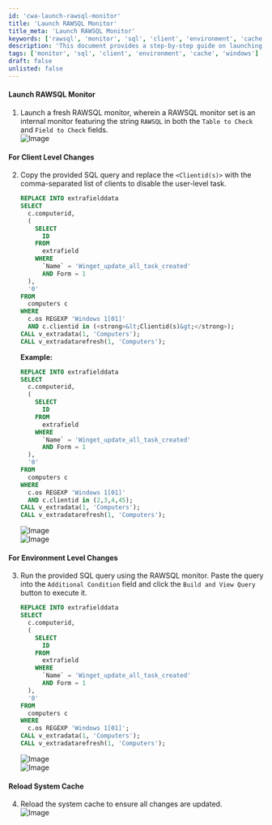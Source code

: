 ```yaml
---
id: 'cwa-launch-rawsql-monitor'
title: 'Launch RAWSQL Monitor'
title_meta: 'Launch RAWSQL Monitor'
keywords: ['rawsql', 'monitor', 'sql', 'client', 'environment', 'cache']
description: 'This document provides a step-by-step guide on launching a RAWSQL monitor, executing SQL queries for client and environment level changes, and reloading the system cache to ensure all changes are applied. It includes examples and images to assist users in the process.'
tags: ['monitor', 'sql', 'client', 'environment', 'cache', 'windows']
draft: false
unlisted: false
---
```

#### Launch RAWSQL Monitor

1. Launch a fresh RAWSQL monitor, wherein a RAWSQL monitor set is an internal monitor featuring the string `RAWSQL` in both the `Table to Check` and `Field to Check` fields.  
   ![Image](5078775/docs/14825940/images/21999468)

#### For Client Level Changes

2. Copy the provided SQL query and replace the `<Clientid(s)>` with the comma-separated list of clients to disable the user-level task.  

   ```sql
   REPLACE INTO extrafielddata 
   SELECT 
     c.computerid, 
     ( 
       SELECT 
         ID 
       FROM 
         extrafield 
       WHERE 
         `Name` = 'Winget_update_all_task_created' 
         AND Form = 1 
     ), 
     '0' 
   FROM 
     computers c 
   WHERE 
     c.os REGEXP 'Windows 1[01]' 
     AND c.clientid in (<strong>&lt;Clientid(s)&gt;</strong>); 
   CALL v_extradata(1, 'Computers'); 
   CALL v_extradatarefresh(1, 'Computers');
   ```

   **Example:**

   ```sql
   REPLACE INTO extrafielddata 
   SELECT 
     c.computerid, 
     ( 
       SELECT 
         ID 
       FROM 
         extrafield 
       WHERE 
         `Name` = 'Winget_update_all_task_created' 
         AND Form = 1 
     ), 
     '0' 
   FROM 
     computers c 
   WHERE 
     c.os REGEXP 'Windows 1[01]' 
     AND c.clientid in (2,3,4,45); 
   CALL v_extradata(1, 'Computers'); 
   CALL v_extradatarefresh(1, 'Computers');
   ```

   ![Image](5078775/docs/14825940/images/22089609)  
   ![Image](5078775/docs/14825940/images/22089615)

#### For Environment Level Changes

3. Run the provided SQL query using the RAWSQL monitor. Paste the query into the `Additional Condition` field and click the `Build and View Query` button to execute it.

   ```sql
   REPLACE INTO extrafielddata 
   SELECT 
     c.computerid, 
     ( 
       SELECT 
         ID 
       FROM 
         extrafield 
       WHERE 
         `Name` = 'Winget_update_all_task_created' 
         AND Form = 1 
     ), 
     '0' 
   FROM 
     computers c 
   WHERE 
     c.os REGEXP 'Windows 1[01]'; 
   CALL v_extradata(1, 'Computers'); 
   CALL v_extradatarefresh(1, 'Computers');
   ```

   ![Image](5078775/docs/14825940/images/21999401)  
   ![Image](5078775/docs/14825940/images/21999437)

#### Reload System Cache

4. Reload the system cache to ensure all changes are updated.  
   ![Image](5078775/docs/14825940/images/21999469)

